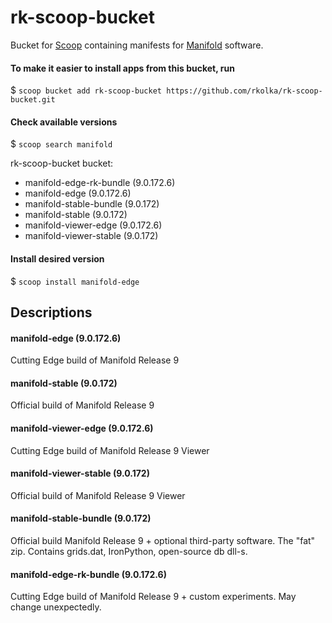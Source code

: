 # rk-scoop-bucket

Bucket for [Scoop](http://scoop.sh) containing manifests for [Manifold](http://manifold.net) software.

#### To make it easier to install apps from this bucket, run

$ `scoop bucket add rk-scoop-bucket https://github.com/rkolka/rk-scoop-bucket.git`

#### Check available versions

$ `scoop search manifold`

rk-scoop-bucket bucket:
- manifold-edge-rk-bundle (9.0.172.6)
- manifold-edge (9.0.172.6)
- manifold-stable-bundle (9.0.172)
- manifold-stable (9.0.172)
- manifold-viewer-edge (9.0.172.6)
- manifold-viewer-stable (9.0.172)

#### Install desired version

$ `scoop install manifold-edge`

## Descriptions
#### manifold-edge (9.0.172.6)
Cutting Edge build of Manifold Release 9
#### manifold-stable (9.0.172)
Official build of Manifold Release 9
#### manifold-viewer-edge (9.0.172.6)
Cutting Edge build of Manifold Release 9 Viewer
#### manifold-viewer-stable (9.0.172)
Official build of Manifold Release 9 Viewer
#### manifold-stable-bundle (9.0.172)
Official build Manifold Release 9 + optional third-party software.
The "fat" zip. Contains grids.dat, IronPython, open-source db dll-s.
#### manifold-edge-rk-bundle (9.0.172.6)
Cutting Edge build of Manifold Release 9 + custom experiments. May change unexpectedly.

